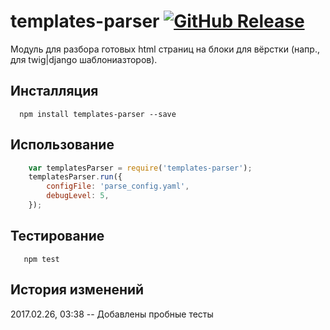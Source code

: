 # templates-parser [![GitHub Release](https://img.shields.io/github/release/lilliputten/templates-parser.svg)](https://github.com/lilliputten/templates-parser/releases)


Модуль для разбора готовых html страниц на блоки для вёрстки (напр., для twig|django шаблониазторов).

Инсталляция
-----------

```shell
  npm install templates-parser --save
```

Использование
-------------

```js
    var templatesParser = require('templates-parser');
    templatesParser.run({
        configFile: 'parse_config.yaml',
        debugLevel: 5,
    });
```

Тестирование
------------

```shell
   npm test
```

История изменений
-----------------

2017.02.26, 03:38 -- Добавлены пробные тесты


